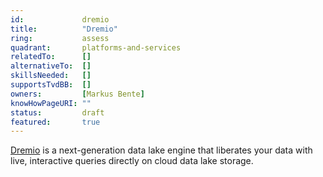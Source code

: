 ```yaml
---
id:				dremio
title:      	"Dremio"
ring:       	assess
quadrant:   	platforms-and-services
relatedTo:		[]
alternativeTo:	[]
skillsNeeded:	[]
supportsTvdBB:	[]
owners:         [Markus Bente] 
knowHowPageURI:	""
status:			draft
featured:       true
---
```


[Dremio](https://www.dremio.com/) is a next-generation data lake engine that liberates your data with live, interactive queries directly on cloud data lake storage.